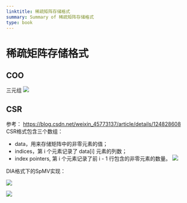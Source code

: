 ```yaml
---
linktitle: 稀疏矩阵存储格式
summary: Summary of 稀疏矩阵存储格式
type: book
---
```

# 稀疏矩阵存储格式

## COO
三元组
![](稀疏矩阵存储格式-1662105425549.jpeg)

## CSR
参考：
https://blog.csdn.net/weixin_45773137/article/details/124828608
CSR格式包含三个数组：
- data，用来存储矩阵中的非零元素的值；
- indices，第 i 个元素记录了 data[i] 元素的列数；
- index pointers, 第 i 个元素记录了前 i - 1 行包含的非零元素的数量。
![](稀疏矩阵存储格式-1662100960093.jpeg)

DIA格式下的SpMV实现：

![](稀疏矩阵存储格式-1662113858029.jpeg)

![](稀疏矩阵存储格式-1662117591836.jpeg)